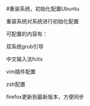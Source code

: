 #重装系统，初始化配置Ubuntu

重装系统对系统进行初始化配置

可配置的内容有：

双系统grub引导

中文输入法fcitx

vim插件配置

zsh配置

firefox更新到最新版本，方便同步

